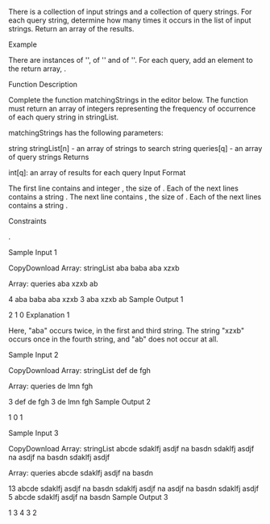 There is a collection of input strings and a collection of query strings. For each query string, determine how many times it occurs in the list of input strings. Return an array of the results.

Example



There are  instances of '',  of '' and  of ''. For each query, add an element to the return array, .

Function Description

Complete the function matchingStrings in the editor below. The function must return an array of integers representing the frequency of occurrence of each query string in stringList.

matchingStrings has the following parameters:

string stringList[n] - an array of strings to search
string queries[q] - an array of query strings
Returns

int[q]: an array of results for each query
Input Format

The first line contains and integer , the size of .
Each of the next  lines contains a string .
The next line contains , the size of .
Each of the next  lines contains a string .

Constraints



 .

Sample Input 1

CopyDownload
Array: stringList
aba
baba
aba
xzxb

 



Array: queries
aba
xzxb
ab

 
4
aba
baba
aba
xzxb
3
aba
xzxb
ab
Sample Output 1

2
1
0
Explanation 1

Here, "aba" occurs twice, in the first and third string. The string "xzxb" occurs once in the fourth string, and "ab" does not occur at all.


Sample Input 2

CopyDownload
Array: stringList
def
de
fgh

 



Array: queries
de
lmn
fgh

 
3
def
de
fgh
3
de
lmn
fgh
Sample Output 2

1
0
1

Sample Input 3

CopyDownload
Array: stringList
abcde
sdaklfj
asdjf
na
basdn
sdaklfj
asdjf
na
asdjf
na
basdn
sdaklfj
asdjf

 



Array: queries
abcde
sdaklfj
asdjf
na
basdn

 
13
abcde
sdaklfj
asdjf
na
basdn
sdaklfj
asdjf
na
asdjf
na
basdn
sdaklfj
asdjf
5
abcde
sdaklfj
asdjf
na
basdn
Sample Output 3

1
3
4
3
2